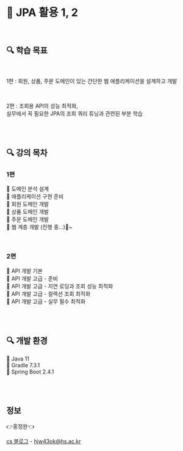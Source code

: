 # 🚩 JPA 활용 1, 2

<br>

## 🔍 학습 목표

<br/>

1편 : 회원, 상품, 주문 도메인이 있는 간단한 웹 애플리케이션을 설계하고 개발

<br/>

2편 : 조회용 API의 성능 최적화, <br/> 실무에서 꼭 필요한 JPA의 조회 쿼리 튜닝과 관련된 부분 학습

<br><br>

## 🔍 강의 목차

### 1편

🔹  도메인 분석 설계 <br/>
🔹  애플리케이션 구현 준비 <br/>
🔹  회원 도메인 개발 <br/>
🔹  상품 도메인 개발 <br/>
🔹  주문 도메인 개발 <br/>
🔹  웹 계층 개발 (진행 중...)🚩~ <br/>

<br/>

### 2편

🔹  API 개발 기본 <br/>
🔹  API 개발 고급 - 준비 <br/>
🔹  API 개발 고급 - 지연 로딩과 조회 성능 최적화 <br/>
🔹  API 개발 고급 - 컬렉션 조회 최적화 <br/>
🔹  API 개발 고급 - 실무 필수 최적화 <br/>


<br><br>

## 🔍 개발 환경

🔹 Java 11 <br>
🔹 Gradle 7.3.1 <br>
🔹 Spring Boot 2.4.1 <br>

<br><br>

## 정보

👉홍정완👈

[cs 블로그](https://velog.io/@daydream) -
hjw43ok@hs.ac.kr
